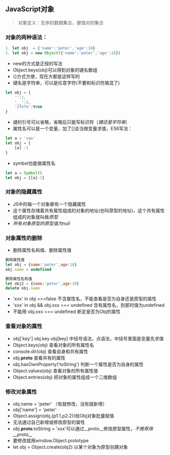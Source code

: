 ## JavaScript对象
> 对象定义：无序的数据集合，键值对的集合  
### 对象的两种语法：
```javascript
1. let obj  = {'name':'peter','age':18}
2. let obj = new Object({'name':'peter','age':18})
```
* new的方式是正规的写法
* Object.keys(obj)可以得到对象的键名数组
* {}方式方便，现在大都是这样写的
* 键名是字符串，可以是任意字符(不要和标识符搞混了)
```javascript
let obj = {
    '':1,
    '__':2,
    '2fefe':true
}
```
* 键的引号可以省略，省略后只能写标识符（*键还是字符串*）
* 属性名可以是一个变量，加了[]会当做变量求值，ES6写法：
```javascript
let a = 'vae'
let obj = {
    [a] :1
}
```
* symbol也能做属性名 
```javascript
let a = Symbol()
let obj = {[a]:1}
```

### 对象的隐藏属性
* JS中的每一个对象都有一个隐藏属性
* 这个属性存储着共有属性组成的对象的地址(也叫原型的地址)，这个共有属性组成的对象就叫做*原型*
* *所有对象原型的原型值为null*

### 对象属性的删除
* 删除属性名和值、删除属性值
```javascript
删除属性值
let obj = {name:'peter',age:18}
obj.name = undefined

删除属性名和值
let obj2 = {name:'peter',age:18}
delete obj.name
```
* 'xxx' in obj ===false 不含属性名，不能查看是否为自身还是原型的属性
* 'xxx' in obj && obj.xxx === undefined 含有属性名，到那时值为undefined
* 不能用 obj.xxx === undefined 断定是否为Obj的属性
### 查看对象的属性

* obj['key']   obj.key obj[key] 中括号语法，点语法，中括号里面是变量先求值 
* Object.keys(obj) 查看对象的所有属性名
* console.dir(obj) 查看自身和共有属性
* obj.__proto__ 查看共有的属性
* obj.hasOwnProperty('toString') 判断一个属性是否为自身的属性
* Object.values(obj) 查看对象的所有属性值
* Object.entries(obj) 把对象的属性组成一个二维数组

### 修改对象属性

* obj.name = 'peter' （有就修改，没有就新增）
* obj['name'] = 'peter'
* Object.assign(obj,{p1:1,p2:2})给Obj对象批量赋值
* 无法通过自己新增或修改原型的属性
* obj.__proto__.toString = 'xxx'可以通过__proto__修改原型属性，*不推荐用__proto__*
* 要修改就用window.Object.prototype
* let obj = Object.create(obj2) 以某个对象为原型创建对象